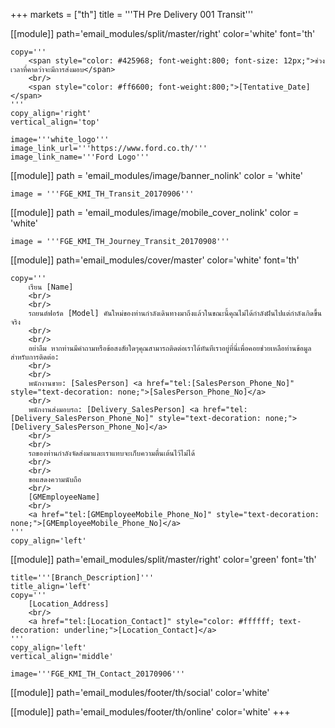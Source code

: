 +++
markets = ["th"]
title = '''TH Pre Delivery 001 Transit'''

[[module]]
path='email_modules/split/master/right'
color='white'
font='th'

	copy='''
		<span style="color: #425968; font-weight:800; font-size: 12px;">ช่วงเวลาที่คาดว่าจะมีการส่งมอบ</span>
		<br/>
		<span style="color: #ff6600; font-weight:800;">[Tentative_Date]</span>
	'''
	copy_align='right'
	vertical_align='top'

	image='''white_logo'''
	image_link_url='''https://www.ford.co.th/'''
	image_link_name='''Ford Logo'''

[[module]]
path = 'email_modules/image/banner_nolink'
color = 'white'

	image = '''FGE_KMI_TH_Transit_20170906'''

[[module]]
path = 'email_modules/image/mobile_cover_nolink'
color = 'white'

	image = '''FGE_KMI_TH_Journey_Transit_20170908'''

[[module]]
path='email_modules/cover/master'
color='white'
font='th'

	copy='''
		เรียน [Name]
		<br/>
		<br/>
		รถยนต์ฟอร์ด [Model] คันใหม่ของท่านกำลังเดินทางมาถึงแล้วในขณะนี้คุณไม่ได้กำลังฝันไปแต่กำลังเกิดขึ้นจริง 
		<br/>
		<br/>
		อย่าลืม หากท่านมีคำถามหรือข้อสงสัยใดๆคุณสามารถติดต่อเราได้ทันทีเราอยู่ที่นี่เพื่อคอยช่วยเหลือท่านข้อมูลสำหรับการติดต่อ:
		<br/>
		<br/>
		พนักงานขาย: [SalesPerson] <a href="tel:[SalesPerson_Phone_No]" style="text-decoration: none;">[SalesPerson_Phone_No]</a>
		<br/>
		พนักงานส่งมอบรถ: [Delivery_SalesPerson] <a href="tel:[Delivery_SalesPerson_Phone_No]" style="text-decoration: none;">[Delivery_SalesPerson_Phone_No]</a>
		<br/>
		<br/>
		รถของท่านกำลังจัดส่งมาและเราแทบจะเก็บความตื่นเต้นไว้ไม่ได้
		<br/>
		<br/>
		ขอแสดงความนับถือ
		<br/>
		[GMEmployeeName]
		<br/>
		<a href="tel:[GMEmployeeMobile_Phone_No]" style="text-decoration: none;">[GMEmployeeMobile_Phone_No]</a>
	'''
	copy_align='left'

[[module]]
path='email_modules/split/master/right'
color='green'
font='th'

	title='''[Branch_Description]'''
	title_align='left'
	copy='''
		[Location_Address]
		<br/>
		<a href="tel:[Location_Contact]" style="color: #ffffff; text-decoration: underline;">[Location_Contact]</a>
	'''
	copy_align='left'
	vertical_align='middle'

	image='''FGE_KMI_TH_Contact_20170906'''

[[module]]
path='email_modules/footer/th/social'
color='white'

[[module]]
path='email_modules/footer/th/online'
color='white'
+++